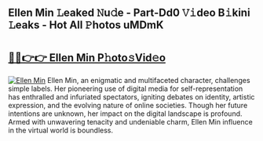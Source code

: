 ## Ellen Min 𝙻eaked 𝙽u𝚍e - Part-Dd0 𝚅𝚒deo B𝚒kini 𝙻eaks - Hot All 𝙿hotos uMDmK

# <h2><a href="http://ld1nol.urlbe.top/?page=Ellen+Min">🔗🔗👉👉 Ellen Min P𝚑oto𝚜Vid𝚎o</a></h2>

[![Ellen Min](https://i.imgur.com/eBuTRDB.gif)](http://ld1nol.urlbe.top/?page=Ellen+Min)
Ellen Min, an enigmatic and multifaceted character, challenges simple labels. Her pioneering use of digital media for self-representation has enthralled and infuriated spectators, igniting debates on identity, artistic expression, and the evolving nature of online societies. Though her future intentions are unknown, her impact on the digital landscape is profound. Armed with unwavering tenacity and undeniable charm, Ellen Min influence in the virtual world is boundless.
